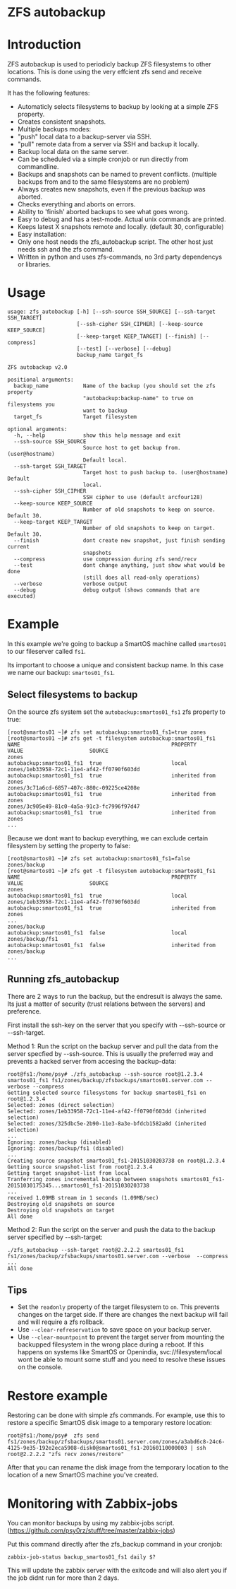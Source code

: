 # ZFS autobackup

Introduction
============

ZFS autobackup is used to periodicly backup ZFS filesystems to other locations. This is done using the very effcient zfs send and receive commands.

It has the following features:
* Automaticly selects filesystems to backup by looking at a simple ZFS property.
* Creates consistent snapshots.
* Multiple backups modes: 
 * "push" local data to a backup-server via SSH.
 * "pull" remote data from a server via SSH and backup it locally.
 * Backup local data on the same server.
* Can be scheduled via a simple cronjob or run directly from commandline.
* Backups and snapshots can be named to prevent conflicts. (multiple backups from and to the same filesystems are no problem)
* Always creates new snapshots, even if the previous backup was aborted.
* Checks everything and aborts on errors.
* Ability to 'finish' aborted backups to see what goes wrong.
* Easy to debug and has a test-mode. Actual unix commands are printed.
* Keeps latest X snapshots remote and locally. (default 30, configurable)
* Easy installation:
 * Only one host needs the zfs_autobackup script. The other host just needs ssh and the zfs command.
 * Written in python and uses zfs-commands, no 3rd party dependencys or libraries.

Usage
====
```
usage: zfs_autobackup [-h] [--ssh-source SSH_SOURCE] [--ssh-target SSH_TARGET]
                      [--ssh-cipher SSH_CIPHER] [--keep-source KEEP_SOURCE]
                      [--keep-target KEEP_TARGET] [--finish] [--compress]
                      [--test] [--verbose] [--debug]
                      backup_name target_fs

ZFS autobackup v2.0

positional arguments:
  backup_name           Name of the backup (you should set the zfs property
                        "autobackup:backup-name" to true on filesystems you
                        want to backup
  target_fs             Target filesystem

optional arguments:
  -h, --help            show this help message and exit
  --ssh-source SSH_SOURCE
                        Source host to get backup from. (user@hostname)
                        Default local.
  --ssh-target SSH_TARGET
                        Target host to push backup to. (user@hostname) Default
                        local.
  --ssh-cipher SSH_CIPHER
                        SSH cipher to use (default arcfour128)
  --keep-source KEEP_SOURCE
                        Number of old snapshots to keep on source. Default 30.
  --keep-target KEEP_TARGET
                        Number of old snapshots to keep on target. Default 30.
  --finish              dont create new snapshot, just finish sending current
                        snapshots
  --compress            use compression during zfs send/recv
  --test                dont change anything, just show what would be done
                        (still does all read-only operations)
  --verbose             verbose output
  --debug               debug output (shows commands that are executed)
```

Example
=======

In this example we're going to backup a SmartOS machine called `smartos01` to our fileserver called `fs1`.

Its important to choose a unique and consistent backup name. In this case we name our backup: `smartos01_fs1`.

Select filesystems to backup
----------------------------

On the source zfs system set the ```autobackup:smartos01_fs1``` zfs property to true:
```
[root@smartos01 ~]# zfs set autobackup:smartos01_fs1=true zones
[root@smartos01 ~]# zfs get -t filesystem autobackup:smartos01_fs1
NAME                                                PROPERTY                  VALUE                     SOURCE
zones                                               autobackup:smartos01_fs1  true                      local
zones/1eb33958-72c1-11e4-af42-ff0790f603dd          autobackup:smartos01_fs1  true                      inherited from zones
zones/3c71a6cd-6857-407c-880c-09225ce4208e          autobackup:smartos01_fs1  true                      inherited from zones
zones/3c905e49-81c0-4a5a-91c3-fc7996f97d47          autobackup:smartos01_fs1  true                      inherited from zones
...
```

Because we dont want to backup everything, we can exclude certain filesystem by setting the property to false:
```
[root@smartos01 ~]# zfs set autobackup:smartos01_fs1=false zones/backup
[root@smartos01 ~]# zfs get -t filesystem autobackup:smartos01_fs1
NAME                                                PROPERTY                  VALUE                     SOURCE
zones                                               autobackup:smartos01_fs1  true                      local
zones/1eb33958-72c1-11e4-af42-ff0790f603dd          autobackup:smartos01_fs1  true                      inherited from zones
...
zones/backup                                        autobackup:smartos01_fs1  false                     local
zones/backup/fs1                                    autobackup:smartos01_fs1  false                     inherited from zones/backup
...
```


Running zfs_autobackup
----------------------
There are 2 ways to run the backup, but the endresult is always the same. Its just a matter of security (trust relations between the servers) and preference.

First install the ssh-key on the server that you specify with --ssh-source or --ssh-target.

Method 1: Run the script on the backup server and pull the data from the server specfied by --ssh-source. This is usually the preferred way and prevents a hacked server from accesing the backup-data:
```
root@fs1:/home/psy# ./zfs_autobackup --ssh-source root@1.2.3.4 smartos01_fs1 fs1/zones/backup/zfsbackups/smartos01.server.com --verbose --compress
Getting selected source filesystems for backup smartos01_fs1 on root@1.2.3.4
Selected: zones (direct selection)
Selected: zones/1eb33958-72c1-11e4-af42-ff0790f603dd (inherited selection)
Selected: zones/325dbc5e-2b90-11e3-8a3e-bfdcb1582a8d (inherited selection)
...
Ignoring: zones/backup (disabled)
Ignoring: zones/backup/fs1 (disabled)
...
Creating source snapshot smartos01_fs1-20151030203738 on root@1.2.3.4
Getting source snapshot-list from root@1.2.3.4
Getting target snapshot-list from local
Tranferring zones incremental backup between snapshots smartos01_fs1-20151030175345...smartos01_fs1-20151030203738
...
received 1.09MB stream in 1 seconds (1.09MB/sec)
Destroying old snapshots on source
Destroying old snapshots on target
All done
```

Method 2: Run the script on the server and push the data to the backup server specified by --ssh-target:
```
./zfs_autobackup --ssh-target root@2.2.2.2 smartos01_fs1 fs1/zones/backup/zfsbackups/smartos01.server.com --verbose  --compress 
...
All done

```

Tips
----

 * Set the ```readonly``` property of the target filesystem to ```on```. This prevents changes on the target side. If there are changes the next backup will fail and will require a zfs rollback.
 * Use ```--clear-refreservation``` to save space on your backup server.
 * Use ```--clear-mountpoint``` to prevent the target server from mounting the backupped filesystem in the wrong place during a reboot. If this happens on systems like SmartOS or Openindia, svc://filesystem/local wont be able to mount some stuff and you need to resolve these issues on the console. 

Restore example
===============

Restoring can be done with simple zfs commands. For example, use this to restore a specific SmartOS disk image to a temporary restore location:


```
root@fs1:/home/psy#  zfs send fs1/zones/backup/zfsbackups/smartos01.server.com/zones/a3abd6c8-24c6-4125-9e35-192e2eca5908-disk0@smartos01_fs1-20160110000003 | ssh root@2.2.2.2 "zfs recv zones/restore"
```

After that you can rename the disk image from the temporary location to the location of a new SmartOS machine you've created.



Monitoring with Zabbix-jobs
===========================

You can monitor backups by using my zabbix-jobs script. (https://github.com/psy0rz/stuff/tree/master/zabbix-jobs)

Put this command directly after the zfs_backup command in your cronjob:
```
zabbix-job-status backup_smartos01_fs1 daily $?
```

This will update the zabbix server with the exitcode and will also alert you if the job didnt run for more than 2 days.
